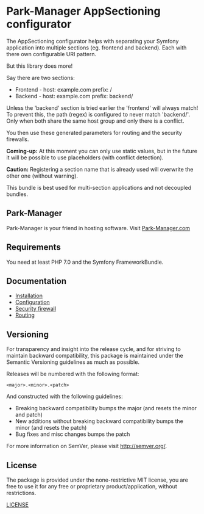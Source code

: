 Park-Manager AppSectioning configurator
=======================================

The AppSectioning configurator helps with separating your Symfony application
into multiple sections (eg. frontend and backend). Each with there own
configurable URI pattern.

But this library does more!

Say there are two sections:

* Frontend - host: example.com prefix: /
* Backend  - host: example.com prefix: backend/

Unless the 'backend' section is tried earlier the 'frontend' will always match!
To prevent this, the path (regex) is configured to never match 'backend/'.
Only when both share the same host group and only there is a conflict.

You then use these generated parameters for routing and the security firewalls.

**Coming-up:** At this moment you can only use static values, but in the future
it will be possible to use placeholders (with conflict detection).

**Caution:** Registering a section name that is already
used will overwrite the other one (without warning).

This bundle is best used for multi-section applications and not decoupled bundles.

Park-Manager
------------

Park-Manager is your friend in hosting software. Visit [Park-Manager.com](http://www.park-manager.com)

Requirements
------------

You need at least PHP 7.0 and the Symfony FrameworkBundle.

Documentation
-------------

 * [Installation](doc/install.md)
 * [Configuration](doc/configuration.md)
 * [Security firewall](firewall.md)
 * [Routing](routing.md)

Versioning
----------

For transparency and insight into the release cycle, and for striving
to maintain backward compatibility, this package is maintained under
the Semantic Versioning guidelines as much as possible.

Releases will be numbered with the following format:

`<major>.<minor>.<patch>`

And constructed with the following guidelines:

* Breaking backward compatibility bumps the major (and resets the minor and patch)
* New additions without breaking backward compatibility bumps the minor (and resets the patch)
* Bug fixes and misc changes bumps the patch

For more information on SemVer, please visit <http://semver.org/>.

License
-------

The package is provided under the none-restrictive MIT license,
you are free to use it for any free or proprietary product/application,
without restrictions.

[LICENSE](LICENSE)
